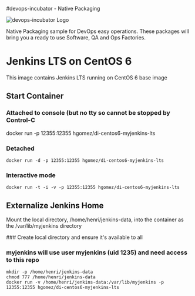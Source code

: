 #devops-incubator - Native Packaging

![devops-incubator Logo](https://raw.github.com/hgomez/devops-incubator/master/images/devops-incubator-33pct.png)

Native Packaging sample for DevOps easy operations.
These packages will bring you a ready to use Software, QA and Ops Factories.

# Jenkins LTS on CentOS 6

This image contains Jenkins LTS running on CentOS 6 base image 

## Start Container 

### Attached to console (but no tty so cannot be stopped by Control-C
docker run  -p 12355:12355 hgomez/di-centos6-myjenkins-lts

### Detached
    docker run -d -p 12355:12355 hgomez/di-centos6-myjenkins-lts

### Interactive mode
    docker run -t -i -v -p 12355:12355 hgomez/di-centos6-myjenkins-lts

## Externalize Jenkins Home

Mount the local directory, /home/henri/jenkins-data, into the container as the /var/lib/myjenkins directory

### Create local directory and ensure it's available to all
### myjenkins will use user myjenkins (uid 1235) and need access to this repo
    mkdir -p /home/henri/jenkins-data
    chmod 777 /home/henri/jenkins-data
    docker run -v /home/henri/jenkins-data:/var/lib/myjenkins -p 12355:12355 hgomez/di-centos6-myjenkins-lts
 
